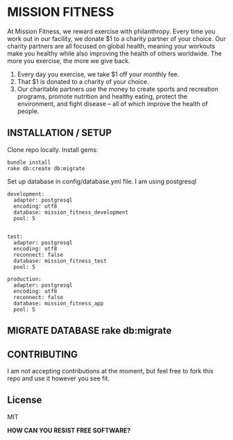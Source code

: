 MISSION FITNESS
=========

At Mission Fitness, we reward exercise with philanthropy. Every time you work out in our facility, we donate $1 to a charity partner of your choice. Our charity partners are all focused on global health, meaning your workouts make you healthy while also improving the health of others worldwide. The more you exercise, the more we give back.

1. Every day you exercise, we take $1 off your monthly fee. 
2. That $1 is donated to a charity of your choice. 
3. Our charitable partners use the money to create sports and recreation programs, promote nutrition and healthy eating, protect the environment, and fight disease – all of which improve the health of people. 

INSTALLATION / SETUP
----

Clone repo locally.  Install gems:

	bundle install
	rake db:create db:migrate

Set up database in config/database.yml file.  I am using postgresql

    development:
      adapter: postgresql
      encoding: utf8
      database: mission_fitness_development
      pool: 5
    
    
    test:
      adapter: postgresql
      encoding: utf8
      reconnect: false
      database: mission_fitness_test
      pool: 5
    
    production:
      adapter: postgresql
      encoding: utf8
      reconnect: false
      database: mission_fitness_app
      pool: 5

MIGRATE DATABASE
	rake db:migrate
-----------


CONTRIBUTING
--------------

I am not accepting contributions at the moment, but feel free to fork this repo and use it however you see fit.

License
----

MIT


**HOW CAN YOU RESIST FREE SOFTWARE?**